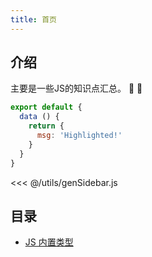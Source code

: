 ```yaml
---
title: 首页
---
```

## 介绍
主要是一些JS的知识点汇总。
:tada: :100:
``` js {1}
export default {
  data () {
    return {
      msg: 'Highlighted!'
    }
  }
}
```
<<< @/utils/genSidebar.js
## 目录
* [JS 内置类型](/frontend/javascript/types/) <!-- 跳转到types.md -->

